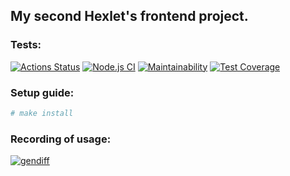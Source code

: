 ## My second Hexlet's frontend project.

### Tests:
[![Actions Status](https://github.com/kalbasnick/frontend-project-lvl2/workflows/hexlet-check/badge.svg)](https://github.com/kalbasnick/frontend-project-lvl2/actions)
[![Node.js CI](https://github.com/kalbasnick/frontend-project-lvl2/actions/workflows/ciTests.yml/badge.svg)](https://github.com/kalbasnick/frontend-project-lvl2/actions/workflows/ciTests.yml)
[![Maintainability](https://api.codeclimate.com/v1/badges/27fcacca26af7585bf57/maintainability)](https://codeclimate.com/github/kalbasnick/frontend-project-lvl2/maintainability)
[![Test Coverage](https://api.codeclimate.com/v1/badges/27fcacca26af7585bf57/test_coverage)](https://codeclimate.com/github/kalbasnick/frontend-project-lvl2/test_coverage)

### Setup guide:

```sh
# make install
```

### Recording of usage:
[![gendiff](https://asciinema.org/a/Grpc8dipnFiezlWAV15FxsmZD.svg)](https://asciinema.org/a/Grpc8dipnFiezlWAV15FxsmZD)
